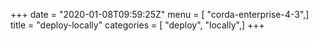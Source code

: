 +++
date = "2020-01-08T09:59:25Z"
menu = [ "corda-enterprise-4-3",]
title = "deploy-locally"
categories = [ "deploy", "locally",]
+++

